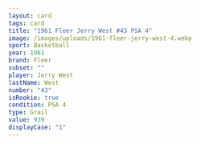 ```yaml
---
layout: card
tags: card
title: "1961 Fleer Jerry West #43 PSA 4"
image: /images/uploads/1961-fleer-jerry-west-4.webp
sport: Basketball
year: 1961
brand: Fleer
subset: ""
player: Jerry West
lastName: West
number: "43"
isRookie: true
condition: PSA 4
type: Grail
value: 939
displayCase: "1"
---
```

